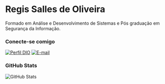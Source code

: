 # Regis Salles de Oliveira 

Formado em Análise e Desenvolvimento de Sistemas e Pós graduação em Segurança da Informação.

### Conecte-se comigo

[![Perfil DIO](https://img.shields.io/badge/-Meu%20Perfil%20na%20DIO-30A3DC?style=for-the-badge)](https://www.dio.me/users/salles_aut)
[![E-mail](https://img.shields.io/badge/-Email-000?style=for-the-badge&logo=microsoft-outlook&logoColor=E94D5F)](mailto:salles.aut@gmail.com)


### GitHub Stats

![GitHub Stats](https://github-readme-stats.vercel.app/api?username=sallesregis&theme=transparent&bg_color=000&border_color=30A3DC&show_icons=true&icon_color=30A3DC&title_color=E94D5F&text_color=FFF)

